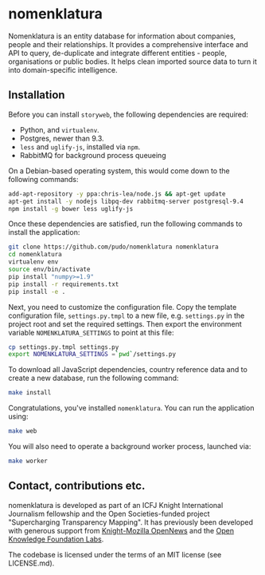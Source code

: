 # nomenklatura

Nomenklatura is an entity database for information about companies, people and their relationships. It provides a comprehensive interface and API to query, de-duplicate and integrate different entities - people, organisations or public bodies. It helps clean imported source data to turn it into domain-specific intelligence.

## Installation

Before you can install ``storyweb``, the following dependencies are required:

* Python, and ``virtualenv``.
* Postgres, newer than 9.3.
* ``less`` and ``uglify-js``, installed via ``npm``.
* RabbitMQ for background process queueing

On a Debian-based operating system, this would come down to the following commands:

```bash
add-apt-repository -y ppa:chris-lea/node.js && apt-get update
apt-get install -y nodejs libpq-dev rabbitmq-server postgresql-9.4
npm install -g bower less uglify-js
```

Once these dependencies are satisfied, run the following commands to install the application:

```bash
git clone https://github.com/pudo/nomenklatura nomenklatura
cd nomenklatura
virtualenv env
source env/bin/activate
pip install "numpy>=1.9"
pip install -r requirements.txt
pip install -e .
```

Next, you need to customize the configuration file. Copy the template configuration file, ``settings.py.tmpl`` to a new file, e.g. ``settings.py`` in the project root and set the required settings. Then export the environment variable ``NOMENKLATURA_SETTINGS`` to point at this file:

```bash
cp settings.py.tmpl settings.py
export NOMENKLATURA_SETTINGS =`pwd`/settings.py
```

To download all JavaScript dependencies, country reference data and to create a new database, run the following command:

```bash
make install
```

Congratulations, you've installed ``nomenklatura``. You can run the application using:

```bash
make web
```

You will also need to operate a background worker process, launched via:

```bash
make worker
```

## Contact, contributions etc.

nomenklatura is developed as part of an ICFJ Knight International Journalism fellowship and the Open Societies-funded project "Supercharging Transparency Mapping". It has previously been developed with generous support from [Knight-Mozilla OpenNews](http://opennews.org) and the [Open Knowledge Foundation Labs](http://okfnlabs.org).

The codebase is licensed under the terms of an MIT license (see LICENSE.md).
